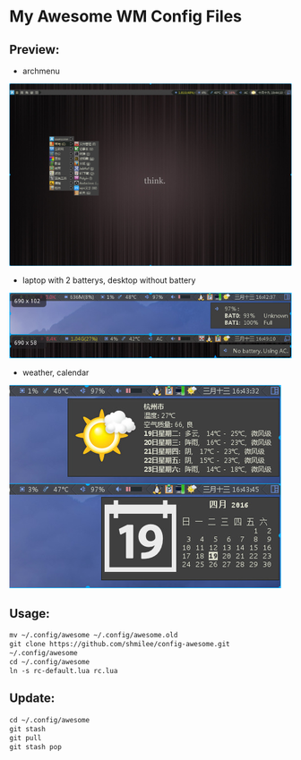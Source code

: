 My Awesome WM Config Files
==========================

Preview:
--------

* archmenu

![archmenu](preview/archmenu.jpg)

* laptop with 2 batterys, desktop without battery

![bat](preview/bat.jpg)

* weather, calendar

![cal-weather](preview/cal-weather.jpg)

Usage:
------

```
mv ~/.config/awesome ~/.config/awesome.old
git clone https://github.com/shmilee/config-awesome.git ~/.config/awesome
cd ~/.config/awesome
ln -s rc-default.lua rc.lua
```

Update:
-------

```
cd ~/.config/awesome
git stash
git pull
git stash pop
```
